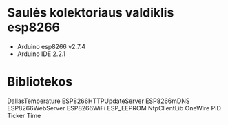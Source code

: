 # Saulės kolektoriaus valdiklis esp8266
* Arduino esp8266 v2.7.4
* Arduino IDE 2.2.1
# Bibliotekos
DallasTemperature
ESP8266HTTPUpdateServer
ESP8266mDNS
ESP8266WebServer
ESP8266WiFi
ESP_EEPROM
NtpClientLib
OneWire
PID
Ticker
Time
